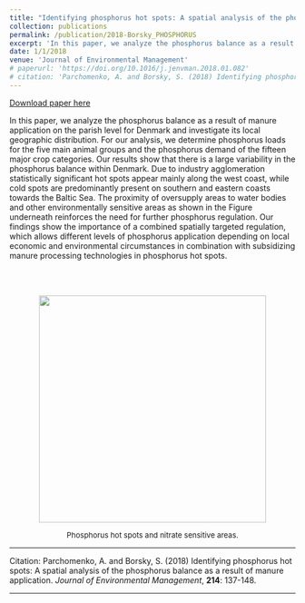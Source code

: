 ```yaml
---
title: "Identifying phosphorus hot spots: A spatial analysis of the phosphorus balance as a result of manure application"
collection: publications
permalink: /publication/2018-Borsky_PHOSPHORUS
excerpt: 'In this paper, we analyze the phosphorus balance as a result of manure  application on the parish level for Denmark and investigate its local  geographic distribution.'
date: 1/1/2018
venue: 'Journal of Environmental Management'
# paperurl: 'https://doi.org/10.1016/j.jenvman.2018.01.082'
# citation: 'Parchomenko, A. and Borsky, S. (2018) Identifying phosphorus hot spots: A spatial analysis of the phosphorus balance as a result of manure application. Journal of Environmental Management, 214: 137-148.'
---
```


<a href='https://doi.org/10.1016/j.jenvman.2018.01.082'>Download paper here</a>

In this paper, we analyze the phosphorus balance as a result of manure  application on the parish level for Denmark and investigate its local  geographic distribution. For our analysis, we determine phosphorus loads for the five main animal groups and the phosphorus demand of the  fifteen major crop categories. Our results show that there is a large  variability in the phosphorus balance within Denmark. Due to industry agglomeration statistically significant hot spots appear mainly along the west coast, while cold spots are predominantly present on southern and eastern  coasts towards the Baltic Sea. The proximity of oversupply areas to  water bodies and other environmentally sensitive areas as shown in the Figure underneath reinforces the need for further phosphorus regulation. Our findings show the importance of a combined spatially targeted regulation, which  allows different levels of phosphorus application depending on local  economic and environmental circumstances in combination with subsidizing manure processing technologies in phosphorus hot spots.

<br /> 
<br /> 



<p align="center"> 
<img src="https://sborsky.github.io/images/fig_phosphorus.png" width="400">
</p>
<p align="center">
<font size="2">Phosphorus hot spots and nitrate sensitive areas.</font>
</p>




---

Citation: Parchomenko, A. and Borsky, S. (2018) Identifying phosphorus hot spots: A spatial analysis of the phosphorus balance as a result of manure application. *Journal of Environmental Management*, **214**: 137-148.

---

